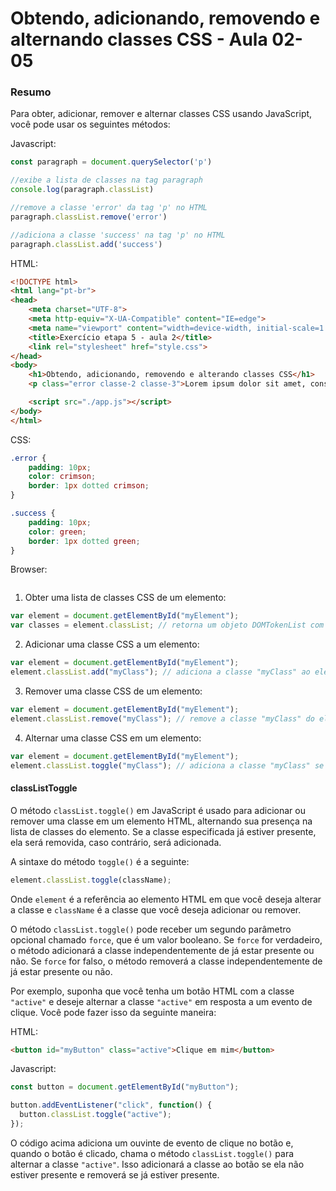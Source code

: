 <!--
Antes de publicar a issue, lembre-se de clicar na aba "Preview", para visualizar se a formatação está correta =)
-->

<!-- Escreva/insira as imagens após essa linha -->

# Obtendo, adicionando, removendo e alternando classes CSS - Aula 02-05

### Resumo

Para obter, adicionar, remover e alternar classes CSS usando JavaScript, você pode usar os seguintes métodos:

Javascript:

```javascript
const paragraph = document.querySelector('p')

//exibe a lista de classes na tag paragraph
console.log(paragraph.classList)

//remove a classe 'error' da tag 'p' no HTML
paragraph.classList.remove('error')

//adiciona a classe 'success' na tag 'p' no HTML
paragraph.classList.add('success')
```

HTML:

```html
<!DOCTYPE html>
<html lang="pt-br">
<head>
    <meta charset="UTF-8">
    <meta http-equiv="X-UA-Compatible" content="IE=edge">
    <meta name="viewport" content="width=device-width, initial-scale=1.0">
    <title>Exercício etapa 5 - aula 2</title>
    <link rel="stylesheet" href="style.css">
</head>
<body>
    <h1>Obtendo, adicionando, removendo e alterando classes CSS</h1>
    <p class="error classe-2 classe-3">Lorem ipsum dolor sit amet, consectetur adipiscing elit. Nam suscipit, massa at commodo dictum, nulla sem tempor lorem, at tempus neque augue non nunc.</p>

    <script src="./app.js"></script>
</body>
</html>
```

CSS:

```css
.error {
    padding: 10px;
    color: crimson;
    border: 1px dotted crimson;
}

.success {
    padding: 10px;
    color: green;
    border: 1px dotted green;
}
```

Browser:

<img title="" src="file:///home/pedro/Dropbox/CJRM/Resumos/Etapa%2005%20-%20O%20Document%20Object%20Model%20-%20DOM/manipulacaoCSS.png" alt="" data-align="center">

1. Obter uma lista de classes CSS de um elemento:

```javascript
var element = document.getElementById("myElement");
var classes = element.classList; // retorna um objeto DOMTokenList com as classes do elemento
```

2. Adicionar uma classe CSS a um elemento:

```javascript
var element = document.getElementById("myElement");
element.classList.add("myClass"); // adiciona a classe "myClass" ao elemento
```

3. Remover uma classe CSS de um elemento:

```javascript
var element = document.getElementById("myElement");
element.classList.remove("myClass"); // remove a classe "myClass" do elemento
```

4. Alternar uma classe CSS em um elemento:

```javascript
var element = document.getElementById("myElement");
element.classList.toggle("myClass"); // adiciona a classe "myClass" se ela não estiver presente, ou remove se ela estiver presente
```

#### classListToggle

O método `classList.toggle()` em JavaScript é usado para adicionar ou remover uma classe em um elemento HTML, alternando sua presença na lista de classes do elemento. Se a classe especificada já estiver presente, ela será removida, caso contrário, será adicionada.

A sintaxe do método `toggle()` é a seguinte:

```javascript
element.classList.toggle(className);
```

Onde `element` é a referência ao elemento HTML em que você deseja alterar a classe e `className` é a classe que você deseja adicionar ou remover.

O método `classList.toggle()` pode receber um segundo parâmetro opcional chamado `force`, que é um valor booleano. Se `force` for verdadeiro, o método adicionará a classe independentemente de já estar presente ou não. Se `force` for falso, o método removerá a classe independentemente de já estar presente ou não.

Por exemplo, suponha que você tenha um botão HTML com a classe `"active"` e deseje alternar a classe `"active"` em resposta a um evento de clique. Você pode fazer isso da seguinte maneira:

HTML:

```html
<button id="myButton" class="active">Clique em mim</button>
```

Javascript:

```javascript
const button = document.getElementById("myButton");

button.addEventListener("click", function() {
  button.classList.toggle("active");
});
```

O código acima adiciona um ouvinte de evento de clique no botão e, quando o botão é clicado, chama o método `classList.toggle()` para alternar a classe `"active"`. Isso adicionará a classe ao botão se ela não estiver presente e removerá se já estiver presente.
